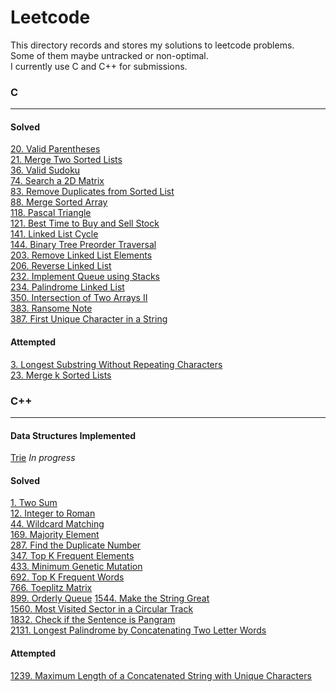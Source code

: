 # Leetcode
This directory records and stores my solutions to leetcode problems.  
Some of them maybe untracked or non-optimal.  
I currently use C and C++ for submissions.


### C
---
#### Solved
[20. Valid Parentheses](c/validParentheses.c)  
[21. Merge Two Sorted Lists](c/mergeKSortedLists.c)  
[36. Valid Sudoku](c/valSudoku.c)  
[74. Search a 2D Matrix](c/search2dMat.c)  
[83. Remove Duplicates from Sorted List](c/rmDupSortedList.c)  
[88. Merge Sorted Array](c/mergeSortedArray.c)  
[118. Pascal Triangle](c/pascalTriangle.c)  
[121. Best Time to Buy and Sell Stock](c/bestTimeBBStock.c)  
[141. Linked List Cycle](c/linkedListCycle.c)  
[144. Binary Tree Preorder Traversal](c/treePreorder.c)  
[203. Remove Linked List Elements](c/rmElements.c)  
[206. Reverse Linked List](c/revList.c)  
[232. Implement Queue using Stacks](c/queueUsing2Stacks.c)  
[234. Palindrome Linked List](c/isPalindromeList.c)  
[350. Intersection of Two Arrays II](c/arrIntersect.c)  
[383. Ransome Note](c/ransomNote.c)  
[387. First Unique Character in a String](c/firstUniqChar.c)  
#### Attempted  
[3. Longest Substring Without Repeating Characters](c/longestSubStr.c)  
[23. Merge k Sorted Lists](c/mergeKSortedLists.c)  

### C++
---
#### Data Structures Implemented  
[Trie](cpp/data_structures/trie.cpp) *In progress*   
#### Solved   
[1. Two Sum](cpp/twoSum.cpp)  
[12. Integer to Roman](cpp/romanNum.cpp)  
[44. Wildcard Matching](cpp/wildCard.cpp)  
[169. Majority Element](cpp/majority.cpp)  
[287. Find the Duplicate Number](cpp/findDupNumber.cpp)  
[347. Top K Frequent Elements](cpp/kFreqElement.cpp)  
[433. Minimum Genetic Mutation](cpp/minGenMutation.cpp)  
[692. Top K Frequent Words](cpp/kFreq.cpp)  
[766. Toeplitz Matrix](cpp/toeplitz.cpp)  
[899. Orderly Queue](cpp/orderlyQ.cpp)
[1544. Make the String Great](cpp/makeStringGreat.cpp)  
[1560. Most Visited Sector in a Circular Track](cpp/circulartrack.cpp)  
[1832. Check if the Sentence is Pangram](cpp/pangram.cpp)  
[2131. Longest Palindrome by Concatenating Two Letter Words](cpp/longestPalindromeByConcat.cpp)  
#### Attempted
[1239. Maximum Length of a Concatenated String with Unique Characters](cpp/maxLenUniqueCharConcat.cpp)  

